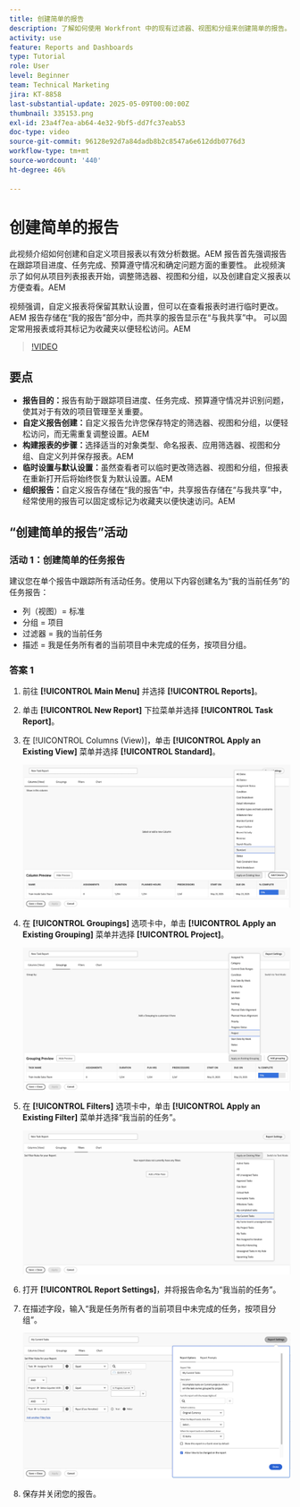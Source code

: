 ```yaml
---
title: 创建简单的报告
description: 了解如何使用 Workfront 中的现有过滤器、视图和分组来创建简单的报告。
activity: use
feature: Reports and Dashboards
type: Tutorial
role: User
level: Beginner
team: Technical Marketing
jira: KT-8858
last-substantial-update: 2025-05-09T00:00:00Z
thumbnail: 335153.png
exl-id: 23a4f7ea-ab64-4e32-9bf5-dd7fc37eab53
doc-type: video
source-git-commit: 96128e92d7a84dadb8b2c8547a6e612ddb0776d3
workflow-type: tm+mt
source-wordcount: '440'
ht-degree: 46%

---
```


# 创建简单的报告

此视频介绍如何创建和自定义项目报表以有效分析数据。&#x200B;AEM 报告首先强调报告在跟踪项目进度、任务完成、预算遵守情况和确定问题方面的重要性。 此视频演示了如何从项目列表报表开始，调整筛选器、视图和分组，以及创建自定义报表以方便查看。&#x200B;&#x200B;AEM

视频强调，自定义报表将保留其默认设置，但可以在查看报表时进行临时更改。&#x200B;AEM 报告存储在“我的报告”部分中，而共享的报告显示在“与我共享”中&#x200B;。 可以固定常用报表或将其标记为收藏夹以便轻松访问。&#x200B;AEM

>[!VIDEO](https://video.tv.adobe.com/v/335153/?quality=12&learn=on)

## 要点


* **报告目的：**&#x200B;报告有助于跟踪项目进度、任务完成、预算遵守情况并识别问题，使其对于有效的项目管理至关重要。
* **自定义报告创建：**&#x200B;自定义报告允许您保存特定的筛选器、视图和分组，以便轻松访问，而无需重复调整设置。&#x200B;AEM
* **构建报表的步骤：**&#x200B;选择适当的对象类型、命名报表、应用筛选器、视图和分组、自定义列并保存报表。&#x200B;AEM
* **临时设置与&#x200B;默认设置：**&#x200B;虽然查看者可以临时更改筛选器、视图和分组，但报表在重新打开后将始终恢复为默认设置。&#x200B;AEM
* **组织报告：**&#x200B;自定义报告存储在“我的报告”中，共享报告存储在“与我共享”中，经常使用的报告可以固定或标记为收藏夹以便快速访问。&#x200B;AEM



## “创建简单的报告”活动

### 活动 1：创建简单的任务报告

建议您在单个报告中跟踪所有活动任务。使用以下内容创建名为“我的当前任务”的任务报告：

* 列（视图）= 标准
* 分组 = 项目
* 过滤器 = 我的当前任务
* 描述 = 我是任务所有者的当前项目中未完成的任务，按项目分组。

### 答案 1

1. 前往 **[!UICONTROL Main Menu]** 并选择 **[!UICONTROL Reports]**。
1. 单击 **[!UICONTROL New Report]** 下拉菜单并选择 **[!UICONTROL Task Report]**。
1. 在 [!UICONTROL Columns (View)]，单击 **[!UICONTROL Apply an Existing View]** 菜单并选择 **[!UICONTROL Standard]**。

   ![在任务报告中创建列的屏幕图像](assets/simple-task-report-columns.png)

1. 在 **[!UICONTROL Groupings]** 选项卡中，单击 **[!UICONTROL Apply an Existing Grouping]** 菜单并选择 **[!UICONTROL Project]**。

   ![在任务报告中创建分组的屏幕图像](assets/simple-task-report-groupings.png)

1. 在 **[!UICONTROL Filters]** 选项卡中，单击 **[!UICONTROL Apply an Existing Filter]** 菜单并选择“我当前的任务”。

   ![在任务报告中创建过滤器的屏幕图像](assets/simple-task-report-filters.png)

1. 打开 **[!UICONTROL Report Settings]**，并将报告命名为“我当前的任务”。
1. 在描述字段，输入“我是任务所有者的当前项目中未完成的任务，按项目分组”。

   ![任务报告中的报告设置屏幕的图像](assets/simple-task-report-report-settings.png)

1. 保存并关闭您的报告。
